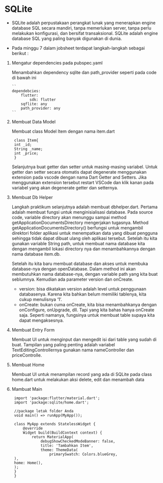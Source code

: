 # SQLite

- SQLite adalah perpustakaan perangkat lunak yang menerapkan engine database SQL secara mandiri, tanpa memerlukan server, tanpa perlu melakukan konfigurasi, dan bersifat transaksional. SQLite adalah engine database SQL yang paling banyak digunakan di dunia.

- Pada minggu 7 dalam jobsheet terdapat langkah-langkah sebagai berikut :

1.  Mengatur dependencies pada pubspec.yaml
    
    Menambahkan dependency sqlite dan path_provider seperti pada code di bawah ini
        
        ``
        dependebcies:
            flutter:
                sdk: flutter
            sqflite: any
            path_provider: any
        ``

2. Membuat Data Model

    Membuat class Model Item dengan nama item.dart
    
        class Item{
        int _id;
        String _name;
        int _price;
        }

    Selanjutnya buat getter dan setter untuk masing-masing variabel. Untuk getter dan setter secara otomatis dapat degenerate menggunakan extension pada vscode dengan nama Dart Getter and Setters. Jika menggunakan extension tersebut restart VSCode dan klik kanan pada variabel yang akan degenerate getter dan setternya.

3. Membuat Db Helper

    Langkah praktikum selanjutnya adalah membuat dbhelper.dart. Pertama adalah membuat fungsi untuk menginisialisasi database. Pada source code, variable directory akan menunggu sampai method getApplicationDocumentsDirectory mengerjakan tugasnya. Method getApplicationDocumentsDirectory() berfungsi untuk mengambil direktori folder aplikasi untuk menempatkan data yang dibuat pengguna sehingga tidak dapat dibuat ulang oleh aplikasi tersebut. Setelah itu kita gunakan variable String path, untuk membuat nama database kita dengan mengambil lokasi directory nya dan menambahkannya dengan nama database item.db.
    
    Setelah itu kita baru membuat database dan akses untuk membuka database-nya dengan openDatabase. Dalam method ini akan membutuhkan nama database-nya, dengan variable path yang kita buat seblumnya. Kemudian ada parameter version dan onCreate.
    -  version: bisa dikatakan version adalah level untuk penggunaan databasenya. Karena kita bahkan belum memiliki tablenya, kita cukup menulisnya ‘1’.
    -  onCreate: bukan cuma onCreate, kita bisa menambahkanya dengan onConfigure, onUpgrade, dll. Tapi yang kita bahas hanya onCreate saja. Seperti namanya, fungsinya untuk membuat table supaya kita dapat mengaksesnya.

4. Membuat Entry Form

    Membuat UI untuk menginput dan mengedit isi dari table yang sudah di buat. Tampilan yang paling penting adalah variabel TextEditingControllernya gunakan nama nameController dan priceControlle. 

5. Membuat Home

    Membuat UI untuk menampilan record yang ada di SQLite pada class home.dart untuk melakukan aksi delete, edit dan menambah data

6. Mambuat Main

    
        import 'package:flutter/material.dart';
        import 'package:sqlite/home.dart';

        //package letak folder Anda
        void main() => runApp(MyApp());

        class MyApp extends StatelessWidget {
            @override
            Widget build(BuildContext context) {
                return MaterialApp(
                    debugShowCheckedModeBanner: false,
                    title: 'Tambahkan Item',
                    theme: ThemeData(
                        primarySwatch: Colors.blueGrey,
        ),
        home: Home(),
        );
        }
        }